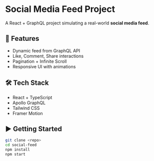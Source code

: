 # Social Media Feed Project

A React + GraphQL project simulating a real-world **social media feed**.

## 🚀 Features
- Dynamic feed from GraphQL API
- Like, Comment, Share interactions
- Pagination + Infinite Scroll
- Responsive UI with animations

## 🛠️ Tech Stack
- React + TypeScript
- Apollo GraphQL
- Tailwind CSS
- Framer Motion

## ▶️ Getting Started
```bash
git clone <repo>
cd social-feed
npm install
npm start
